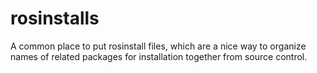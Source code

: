 # rosinstalls
A common place to put rosinstall files, which are a nice way to organize names of related packages for installation together from source control.
